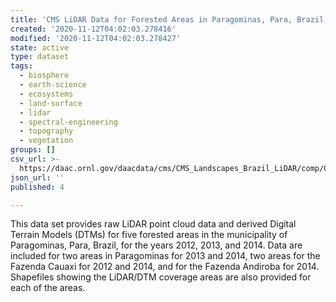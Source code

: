 ```yaml
---
title: 'CMS LiDAR Data for Forested Areas in Paragominas, Para, Brazil, 2012-2014'
created: '2020-11-12T04:02:03.278416'
modified: '2020-11-12T04:02:03.278427'
state: active
type: dataset
tags:
  - biosphere
  - earth-science
  - ecosystems
  - land-surface
  - lidar
  - spectral-engineering
  - topography
  - vegetation
groups: []
csv_url: >-
  https://daac.ornl.gov/daacdata/cms/CMS_Landscapes_Brazil_LiDAR/comp/CMS_Landscapes_Brazil_LIDAR_laz_Metadata.csv
json_url: ''
published: 4

---
```

This data set provides raw LiDAR point cloud data and derived Digital Terrain Models (DTMs) for five forested areas in the municipality of Paragominas, Para, Brazil, for the years 2012, 2013, and 2014. Data are included for two areas in Paragominas for 2013 and 2014, two areas for the Fazenda Cauaxi for 2012 and 2014, and for the Fazenda Andiroba for 2014. Shapefiles showing the LiDAR/DTM coverage areas are also provided for each of the areas.
